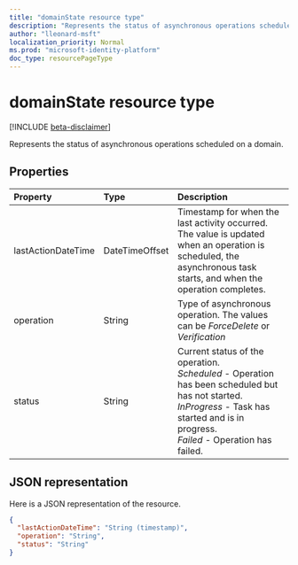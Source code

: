 ```yaml
---
title: "domainState resource type"
description: "Represents the status of asynchronous operations scheduled on a domain."
author: "lleonard-msft"
localization_priority: Normal
ms.prod: "microsoft-identity-platform"
doc_type: resourcePageType
---
```


# domainState resource type

[!INCLUDE [beta-disclaimer](../../includes/beta-disclaimer.md)]

Represents the status of asynchronous operations scheduled on a domain.

## Properties

| Property   | Type | Description |
|:---------------|:--------|:----------|
| lastActionDateTime | DateTimeOffset | Timestamp for when the last activity occurred. The value is updated when an operation is scheduled, the asynchronous task starts, and when the operation completes. |
| operation | String | Type of asynchronous operation. The values can be *ForceDelete* or *Verification* |
| status | String | Current status of the operation. <br> *Scheduled* - Operation has been scheduled but has not started. <br> *InProgress* - Task has started and is in progress. <br> *Failed* - Operation has failed. |

## JSON representation
Here is a JSON representation of the resource.

<!-- {
  "blockType": "resource",
  "optionalProperties": [

  ],
  "@odata.type": "microsoft.graph.domainState"
}-->

```json
{
  "lastActionDateTime": "String (timestamp)",
  "operation": "String",
  "status": "String"
}

```

<!-- uuid: 8fcb5dbc-d5aa-4681-8e31-b001d5168d79
2015-10-25 14:57:30 UTC -->
<!--
{
  "type": "#page.annotation",
  "description": "domainState resource",
  "keywords": "",
  "section": "documentation",
  "tocPath": "",
  "suppressions": []
}
-->
